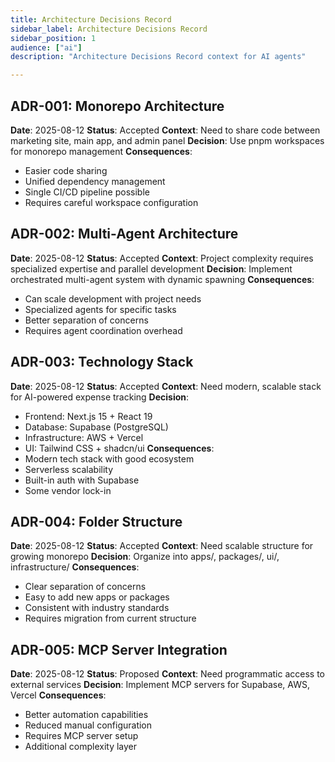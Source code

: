 ```yaml
---
title: Architecture Decisions Record
sidebar_label: Architecture Decisions Record
sidebar_position: 1
audience: ["ai"]
description: "Architecture Decisions Record context for AI agents"

---
```


## ADR-001: Monorepo Architecture
**Date**: 2025-08-12
**Status**: Accepted
**Context**: Need to share code between marketing site, main app, and admin panel
**Decision**: Use pnpm workspaces for monorepo management
**Consequences**: 
- Easier code sharing
- Unified dependency management
- Single CI/CD pipeline possible
- Requires careful workspace configuration

## ADR-002: Multi-Agent Architecture
**Date**: 2025-08-12
**Status**: Accepted
**Context**: Project complexity requires specialized expertise and parallel development
**Decision**: Implement orchestrated multi-agent system with dynamic spawning
**Consequences**:
- Can scale development with project needs
- Specialized agents for specific tasks
- Better separation of concerns
- Requires agent coordination overhead

## ADR-003: Technology Stack
**Date**: 2025-08-12
**Status**: Accepted
**Context**: Need modern, scalable stack for AI-powered expense tracking
**Decision**: 
- Frontend: Next.js 15 + React 19
- Database: Supabase (PostgreSQL)
- Infrastructure: AWS + Vercel
- UI: Tailwind CSS + shadcn/ui
**Consequences**:
- Modern tech stack with good ecosystem
- Serverless scalability
- Built-in auth with Supabase
- Some vendor lock-in

## ADR-004: Folder Structure
**Date**: 2025-08-12
**Status**: Accepted
**Context**: Need scalable structure for growing monorepo
**Decision**: Organize into apps/, packages/, ui/, infrastructure/
**Consequences**:
- Clear separation of concerns
- Easy to add new apps or packages
- Consistent with industry standards
- Requires migration from current structure

## ADR-005: MCP Server Integration
**Date**: 2025-08-12
**Status**: Proposed
**Context**: Need programmatic access to external services
**Decision**: Implement MCP servers for Supabase, AWS, Vercel
**Consequences**:
- Better automation capabilities
- Reduced manual configuration
- Requires MCP server setup
- Additional complexity layer